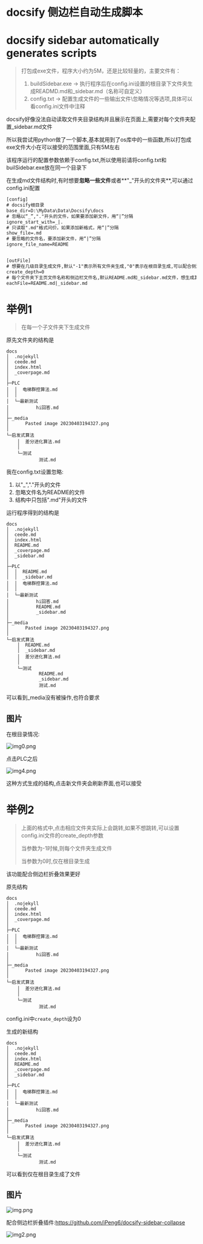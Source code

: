 # docsify 侧边栏自动生成脚本

# docsify sidebar automatically generates scripts

> 打包成exe文件，程序大小约为5M，还是比较轻量的，主要文件有：
> 1. buildSidebar.exe -> 执行程序后在config.ini设置的根目录下文件夹生成READMD.md和_sidebar.md（名称可自定义）
> 2. config.txt -> 配置生成文件的一些输出文件\忽略情况等选项,具体可以看config.ini文件中注释

docsify好像没法自动读取文件夹目录结构并且展示在页面上,需要对每个文件夹配置_sidebar.md文件

所以我尝试用python做了一个脚本,基本就用到了os库中的一些函数,所以打包成exe文件大小在可以接受的范围里面,只有5M左右

该程序运行的配置参数依赖于config.txt,所以使用前请将config.txt和builSidebar.exe放在同一个目录下

在生成md文件结构时,有时想要**忽略一些文件**或者**"_"开头的文件夹**,可以通过config.ini配置

```txt
[config]
# docsify根目录
base_dir=D:\MyData\Data\Docsify\docs
# 忽略以“_”,"."开头的文件，如果要添加新文件，用“|”分隔
ignore_start_with=_|.
# 只读取".md"格式问价，如果添加新格式，用“|”分隔
show_file=.md
# 要忽略的文件名，要添加新文件，用“|”分隔
ignore_file_name=README


[outFile]
# 想要在几级目录生成文件,默认"-1"表示所有文件夹生成,"0"表示在根目录生成,可以配合侧边栏折叠插件使用
create_depth=0
# 每个文件夹下主页文件名称和侧边栏文件名,默认README.md和_sidebar.md文件，想生成其他名称可修改文字，或者添加用“|”分隔
eachFile=README.md|_sidebar.md
```

# 举例1

> 在每一个子文件夹下生成文件

原先文件夹的结构是

```
docs
│  .nojekyll
│  ceede.md
│  index.html
│  _coverpage.md
│  
├─PLC
│  │  电梯群控算法.md
│  │  
│  └─最新测试
│          hi回答.md
│          
├─_media
│      Pasted image 20230403194327.png
│      
└─启发式算法
    │  差分进化算法.md
    │  
    └─测试
            测试.md
```

我在config.txt设置忽略:
1. 以"_","."开头的文件
2. 忽略文件名为README的文件
3. 结构中只包括".md"开头的文件

运行程序得到的结构是

```
docs
│  .nojekyll
│  ceede.md
│  index.html
│  README.md
│  _coverpage.md
│  _sidebar.md
│  
├─PLC
│  │  README.md
│  │  _sidebar.md
│  │  电梯群控算法.md
│  │  
│  └─最新测试
│          hi回答.md
│          README.md
│          _sidebar.md
│          
├─_media
│      Pasted image 20230403194327.png
│      
└─启发式算法
    │  README.md
    │  _sidebar.md
    │  差分进化算法.md
    │  
    └─测试
            README.md
            _sidebar.md
            测试.md
```

可以看到_media没有被操作,也符合要求

## 图片

在根目录情况:

![img0.png](image/img0.png)

点击PLC之后

![img4.png](image/img4.png)

这种方式生成的结构,点击新文件夹会刷新界面,也可以接受

# 举例2

> 上面的格式中,点击相应文件夹实际上会跳转,如果不想跳转,可以设置config.ini文件的create_depth参数
> 
> 当参数为-1时候,则每个文件夹生成文件
> 
> 当参数为0时,仅在根目录生成

该功能配合侧边栏折叠效果更好

原先结构

```
docs
│  .nojekyll
│  ceede.md
│  index.html
│  _coverpage.md
│  
├─PLC
│  │  电梯群控算法.md
│  │  
│  └─最新测试
│          hi回答.md
│          
├─_media
│      Pasted image 20230403194327.png
│      
└─启发式算法
    │  差分进化算法.md
    │  
    └─测试
            测试.md
```

config.ini中`create_depth`设为0

生成的新结构

```
docs
│  .nojekyll
│  ceede.md
│  index.html
│  README.md
│  _coverpage.md
│  _sidebar.md
│  
├─PLC
│  │  电梯群控算法.md
│  │  
│  └─最新测试
│          hi回答.md
│          
├─_media
│      Pasted image 20230403194327.png
│      
└─启发式算法
    │  差分进化算法.md
    │  
    └─测试
            测试.md
```

可以看到仅在根目录生成了文件

## 图片

![img.png](image/img.png)

配合侧边栏折叠插件:https://github.com/iPeng6/docsify-sidebar-collapse

![img2.png](image/img2.png)